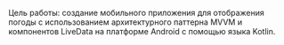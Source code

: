 Цель работы: cоздание мобильного приложения для отображения погоды с использованием архитектурного паттерна MVVM и компонентов LiveData на платформе Android с помощью языка Kotlin.
